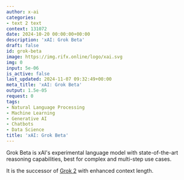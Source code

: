 ```yaml
---
author: x-ai
categories:
- text 2 text
context: 131072
date: 2024-10-20 00:00:00+00:00
description: 'xAI: Grok Beta'
draft: false
id: grok-beta
image: https://img.rifx.online/logo/xai.svg
img: 0
input: 5e-06
is_active: false
last_updated: 2024-11-07 09:32:49+00:00
meta_title: 'xAI: Grok Beta'
output: 1.5e-05
request: 0
tags:
- Natural Language Processing
- Machine Learning
- Generative AI
- Chatbots
- Data Science
title: 'xAI: Grok Beta'
---
```




Grok Beta is xAI's experimental language model with state-of-the-art reasoning capabilities, best for complex and multi-step use cases.

It is the successor of [Grok 2](https://x.ai/blog/grok-2) with enhanced context length.

